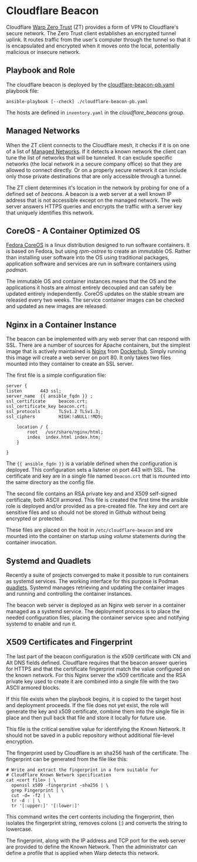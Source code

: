 # Cloudflare Beacon

Cloudflare [Warp Zero Trust](https://developers.cloudflare.com/cloudflare-one/connections/connect-devices/warp/ "Warp Zero Trust") 
(ZT) provides a form of VPN to Cloudflare's secure network.
The Zero Trust client establishes an encrypted tunnel uplink. It routes traffic from
the user's computer through the tunnel so that it is encapsulated and encrypted when
it moves onto the local, potentially malicious or insecure network.

## Playbook and Role

The cloudflare beacon is deployed by the
[cloudflare-beacon-pb.yaml](./cloudflare-beacon-pb.yaml) playbook file:

    ansible-playbook [--check] ./cloudflare-beacon-pb.yaml
	
The hosts are defined in `inventory.yaml` in the *cloudflare_beacons* group.

## Managed Networks

When the ZT client connects to the Cloudflare mesh, it checks if it is on one of a list of 
[Managed Networks](https://developers.cloudflare.com/cloudflare-one/connections/connect-devices/warp/configure-warp/managed-networks/ "Managed Networks"). 
If it detects a known network the client can tune the list of
networks that will be tunneled. It can exclude specific networks (the local network in
a secure company office) so that they are allowed to connect directly. Or on a 
properly secure network it can include only those private destinations that are
only accessible through a tunnel.

The ZT client determines it's location in the network by probing for one of a defined
set of *beacons*.  A beacon is a web server at a well known IP address that is not
accessible except on the managed network.  The web server answers HTTPS queries and
encrypts the traffic with a server key that uniquely identifies this network.

## CoreOS - A Container Optimized OS

[Fedora CoreOS](https://fedoraproject.org/coreos/ "Fedora CoreOS") is a linux distribution 
designed to run software containers. It is based on Fedora, but using *rpm-ostree* to create
an immutable OS.  Rather than installing user software into the OS using traditional packages,
application software and services are run in software containers using *podman*.

The immutable OS and container instances means that the OS and the
applications it hosts are almost entirely decoupled and can safely be updated entirely
independently. CoreOS updates on the stable stream are released every two weeks. The service
container images can be checked and updated as new images are released.

## Nginx in a Container Instance

The beacon can be implemented with any web server that can respond with SSL. There are
a number of sources for Apache containers, but the simplest image that is actively maintained
is [Nginx](https://nginx.org "Nginx Official web site") from [Dockerhub](https://hub.docker.com/_/nginx "Nginx Container Image on Dockerhub"). Simply running this image will create a web
server on port 80. It only takes two files mounted into they container to create an SSL
server.

The first file is a simple configuration file:

    server {
    listen       443 ssl;
    server_name  {{ ansible_fqdn }} ;
    ssl_certificate     beacon.crt;
    ssl_certificate_key beacon.crt;
    ssl_protocols       TLSv1.2 TLSv1.3;
    ssl_ciphers         HIGH:!aNULL:!MD5;
    
        location / {
            root   /usr/share/nginx/html;
            index  index.html index.htm;
        }
    
    }

The `{{ ansible_fqdn }}` is a variable defined when the configuration is deployed. 
This configuration sets a listener on port 443 with SSL. The certificate and key are in
a single file named `beacon.crt` that is mounted into the same directory as the config
file.

The second file contains an RSA private key and and X509 self-signed certificate, both
ASCII armored. This file is created the first time the ansible role is deployed and/or
provided as a pre-created file. The key and cert are sensitive files and so should
not be stored in Github without being encrypted or protected.

These files are placed on the host in `/etc/cloudflare-beacon` and are mounted into
the container on startup using *volume* statements during the container invocation.

## Systemd and Quadlets

Recently a suite of projects converged to make it possible to run
containers as systemd services. The working interface for this purpose
is Podman [quadlets](https://docs.podman.io/en/latest/markdown/podman-systemd.unit.5.html
"Podman Quadlets"). Systemd manages retrieving and updating the container
images and running and controlling the container instances. 

The beacon web server is deployed as an Nginx web server in a
container managed as a systemd service. The deployment process is to
place the needed configuration files, placing the container service
spec and notifying systemd to enable and run it.

## X509 Certificates and Fingerprint

The last part of the beacon configuration is the x509 certificate with
CN and Alt DNS fields defined. Cloudflare requires that the beacon
answer queries for HTTPS and that the certificate fingerprint match
the value configured on the known network. For this Nginx server the
x509 certificate and the RSA private key used to create it are
combined into a single file with the two ASCII armored blocks.

If this file exists when the playbook begins, it is copied to the
target host and deployment proceeds. If the file does not yet exist,
the role will generate the key and x509 certificate, combine them into
the single file in place and then pull back that file and store it
locally for future use.

This file is the critical sensitive value for identifying the Known
Network. It should not be saved in a public repository without
additional file-level encryption.

The fingerprint used by Cloudflare is an sha256 hash of the
certificate. The fingerprint can be generated from the file like this:

    # Write and extract the fingerprint in a form suitable for
    # Cloudflare Known Network specification
    cat <cert file> | \
	  openssl x509 -fingerprint -sha256 | \
	  grep Fingerprint | \
	  cut -d= -f2 | \
	  tr -d : | \
	  tr '[:upper:]' '[:lower:]'

This command writes the cert contents including the fingerprint, then
isolates the fingerprint string, removes colons (:) and converts the
string to lowercase.

The fingerprint, along with the IP address and TCP port for the web
server are provided to define the Known Network. Then the
administrator can define a profile that is applied when Warp detects
this network.
